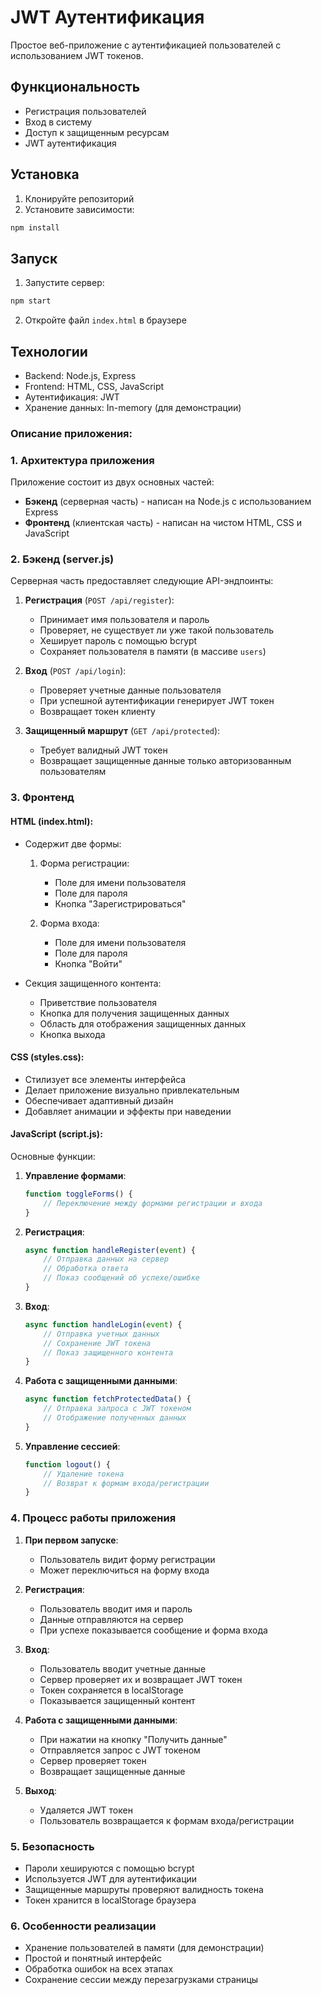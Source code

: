 # JWT Аутентификация

Простое веб-приложение с аутентификацией пользователей с использованием JWT токенов.

## Функциональность

- Регистрация пользователей
- Вход в систему
- Доступ к защищенным ресурсам
- JWT аутентификация

## Установка

1. Клонируйте репозиторий
2. Установите зависимости:
```bash
npm install
```

## Запуск

1. Запустите сервер:
```bash
npm start
```

2. Откройте файл `index.html` в браузере

## Технологии

- Backend: Node.js, Express
- Frontend: HTML, CSS, JavaScript
- Аутентификация: JWT
- Хранение данных: In-memory (для демонстрации)


### Описание приложения:

### 1. Архитектура приложения

Приложение состоит из двух основных частей:
- **Бэкенд** (серверная часть) - написан на Node.js с использованием Express
- **Фронтенд** (клиентская часть) - написан на чистом HTML, CSS и JavaScript

### 2. Бэкенд (server.js)

Серверная часть предоставляет следующие API-эндпоинты:

1. **Регистрация** (`POST /api/register`):
   - Принимает имя пользователя и пароль
   - Проверяет, не существует ли уже такой пользователь
   - Хеширует пароль с помощью bcrypt
   - Сохраняет пользователя в памяти (в массиве `users`)

2. **Вход** (`POST /api/login`):
   - Проверяет учетные данные пользователя
   - При успешной аутентификации генерирует JWT токен
   - Возвращает токен клиенту

3. **Защищенный маршрут** (`GET /api/protected`):
   - Требует валидный JWT токен
   - Возвращает защищенные данные только авторизованным пользователям

### 3. Фронтенд

#### HTML (index.html):
- Содержит две формы:
  1. Форма регистрации:
     - Поле для имени пользователя
     - Поле для пароля
     - Кнопка "Зарегистрироваться"
  
  2. Форма входа:
     - Поле для имени пользователя
     - Поле для пароля
     - Кнопка "Войти"

- Секция защищенного контента:
  - Приветствие пользователя
  - Кнопка для получения защищенных данных
  - Область для отображения защищенных данных
  - Кнопка выхода

#### CSS (styles.css):
- Стилизует все элементы интерфейса
- Делает приложение визуально привлекательным
- Обеспечивает адаптивный дизайн
- Добавляет анимации и эффекты при наведении

#### JavaScript (script.js):
Основные функции:

1. **Управление формами**:
   ```javascript
   function toggleForms() {
       // Переключение между формами регистрации и входа
   }
   ```

2. **Регистрация**:
   ```javascript
   async function handleRegister(event) {
       // Отправка данных на сервер
       // Обработка ответа
       // Показ сообщений об успехе/ошибке
   }
   ```

3. **Вход**:
   ```javascript
   async function handleLogin(event) {
       // Отправка учетных данных
       // Сохранение JWT токена
       // Показ защищенного контента
   }
   ```

4. **Работа с защищенными данными**:
   ```javascript
   async function fetchProtectedData() {
       // Отправка запроса с JWT токеном
       // Отображение полученных данных
   }
   ```

5. **Управление сессией**:
   ```javascript
   function logout() {
       // Удаление токена
       // Возврат к формам входа/регистрации
   }
   ```

### 4. Процесс работы приложения

1. **При первом запуске**:
   - Пользователь видит форму регистрации
   - Может переключиться на форму входа

2. **Регистрация**:
   - Пользователь вводит имя и пароль
   - Данные отправляются на сервер
   - При успехе показывается сообщение и форма входа

3. **Вход**:
   - Пользователь вводит учетные данные
   - Сервер проверяет их и возвращает JWT токен
   - Токен сохраняется в localStorage
   - Показывается защищенный контент

4. **Работа с защищенными данными**:
   - При нажатии на кнопку "Получить данные"
   - Отправляется запрос с JWT токеном
   - Сервер проверяет токен
   - Возвращает защищенные данные

5. **Выход**:
   - Удаляется JWT токен
   - Пользователь возвращается к формам входа/регистрации

### 5. Безопасность

- Пароли хешируются с помощью bcrypt
- Используется JWT для аутентификации
- Защищенные маршруты проверяют валидность токена
- Токен хранится в localStorage браузера

### 6. Особенности реализации

- Хранение пользователей в памяти (для демонстрации)
- Простой и понятный интерфейс
- Обработка ошибок на всех этапах
- Сохранение сессии между перезагрузками страницы

